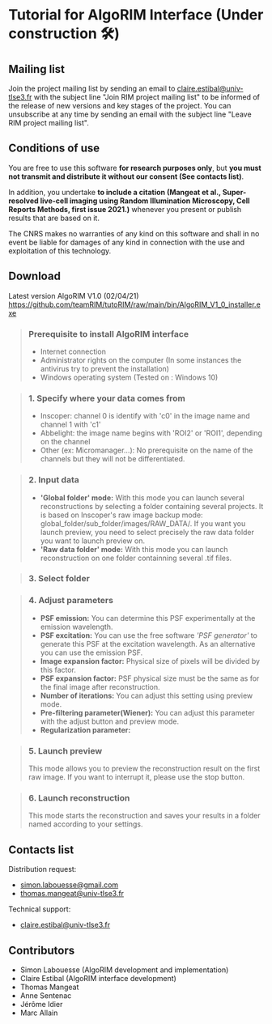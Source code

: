 # Tutorial for AlgoRIM Interface (Under construction 🛠️)

## Mailing list

Join the project mailing list by sending an email to claire.estibal@univ-tlse3.fr with the subject line "Join RIM project mailing list" to be informed of the release of new versions and key stages of the project. You can unsubscribe at any time by sending an email with the subject line "Leave RIM project mailing list".

## Conditions of use

You are free to use this software **for research purposes only**, but **you must not transmit and distribute it without our consent (See contacts list)**.  

In addition, you undertake **to include a citation (Mangeat et al., Super-resolved live-cell imaging using Random Illumination Microscopy, Cell Reports Methods, first issue 2021.)** whenever you present or publish results that are based on it.   

The CNRS makes no warranties of any kind on this software and shall in no event be liable for damages of any kind in connection with the use and exploitation of this technology. 

## Download
Latest version AlgoRIM V1.0 (02/04/21)  
https://github.com/teamRIM/tutoRIM/raw/main/bin/AlgoRIM_V1_0_installer.exe


> ### Prerequisite to install AlgoRIM interface
>
> * Internet connection
> * Administrator rights on the computer (In some instances the antivirus try to prevent the installation)
> * Windows operating system (Tested on : Windows 10)

> ### 1. Specify where your data comes from
> 
> * Inscoper: channel 0 is identify with 'c0' in the image name and channel 1 with 'c1'
> * Abbelight: the image name begins with 'ROI2' or 'ROI1', depending on the channel
> * Other (ex: Micromanager...): No prerequisite on the name of the channels but they will not be differentiated.

> ### 2. Input data
> * **'Global folder' mode:** With this mode you can launch several reconstructions by selecting a folder containing several projects. It is based on Inscoper's raw image backup mode: global_folder/sub_folder/images/RAW_DATA/. If you want you launch preview, you need to select precisely the raw data folder you want to launch preview on.
> * **'Raw data folder' mode:** With this mode you can launch reconstruction on one folder containning several .tif files.  
<!---
> * **'Only 1 file (Stream)' mode:**  With this mode you can launch reconstruction on one .tif file. You can set the number of raw images per reconstructed image ('Speckles per sequence'). These sequences can be overlaped to improve time resolution and denoising.--->   

> ### 3. Select folder<!--/file-->

> ### 4. Adjust parameters
> * **PSF emission:** You can determine this PSF experimentally at the emission wavelength.  
> * **PSF excitation:** You can use the free software *'PSF generator'* to generate this PSF at the excitation wavelength. As an alternative you can use the emission PSF.
> * **Image expansion factor:** Physical size of pixels will be divided by this factor.  
> * **PSF expansion factor:** PSF physical size must be the same as for the final image after reconstruction.  
> * **Number of iterations:** You can adjust this setting using preview mode.  
> * **Pre-filtering parameter(Wiener):**  You can adjust this parameter with the adjust button and preview mode.
> * **Regularization parameter:**  

> ### 5. Launch preview
> This mode allows you to preview the reconstruction result on the first raw image. If you want to interrupt it, please use the stop button.  

> ### 6. Launch reconstruction
> This mode starts the reconstruction and saves your results in a folder named according to your settings.  


## Contacts list

Distribution request:
* simon.labouesse@gmail.com
* thomas.mangeat@univ-tlse3.fr

Technical support:
* claire.estibal@univ-tlse3.fr

## Contributors

* Simon Labouesse (AlgoRIM development and implementation)
* Claire Estibal  (AlgoRIM interface development)
* Thomas Mangeat
* Anne Sentenac
* Jérôme Idier
* Marc Allain

